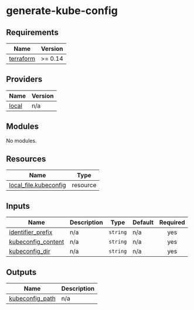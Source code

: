 # generate-kube-config

<!-- BEGINNING OF PRE-COMMIT-TERRAFORM DOCS HOOK -->
## Requirements

| Name | Version |
|------|---------|
| <a name="requirement_terraform"></a> [terraform](#requirement\_terraform) | >= 0.14 |

## Providers

| Name | Version |
|------|---------|
| <a name="provider_local"></a> [local](#provider\_local) | n/a |

## Modules

No modules.

## Resources

| Name | Type |
|------|------|
| [local_file.kubeconfig](https://registry.terraform.io/providers/hashicorp/local/latest/docs/resources/file) | resource |

## Inputs

| Name | Description | Type | Default | Required |
|------|-------------|------|---------|:--------:|
| <a name="input_identifier_prefix"></a> [identifier\_prefix](#input\_identifier\_prefix) | n/a | `string` | n/a | yes |
| <a name="input_kubeconfig_content"></a> [kubeconfig\_content](#input\_kubeconfig\_content) | n/a | `string` | n/a | yes |
| <a name="input_kubeconfig_dir"></a> [kubeconfig\_dir](#input\_kubeconfig\_dir) | n/a | `string` | n/a | yes |

## Outputs

| Name | Description |
|------|-------------|
| <a name="output_kubeconfig_path"></a> [kubeconfig\_path](#output\_kubeconfig\_path) | n/a |
<!-- END OF PRE-COMMIT-TERRAFORM DOCS HOOK -->
